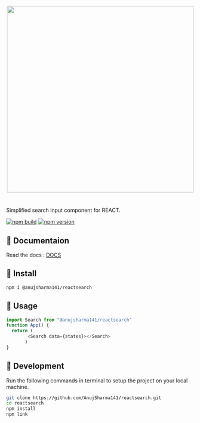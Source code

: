 
<p align="center">
    <img width="500" src="https://i.ibb.co/xDFf7Bc/Animation.gif" />
</p>

#

Simplified search input component for REACT.

[![npm build](https://img.shields.io/static/v1?label=build&message=passing&style=flat-square&color=40c744&labelColor=black)](https://www.npmjs.com/package/@anujsharma141/reactsearch)
[![npm version](https://img.shields.io/static/v1?label=version&message=1.0.14&style=flat-square&color=3c5cc7&labelColor=black)](https://www.npmjs.com/package/@anujsharma141/reactsearch)


## :bookmark_tabs: Documentaion
Read the docs : [DOCS](https://reactsearchbar.netlify.app/)


## :rocket: Install

```bash
npm i @anujsharma141/reactsearch
```


## :pushpin: Usage

```js
import Search from "@anujsharma141/reactsearch"
function App() {
  return (
        <Search data={states}></Search>
       )
}
```


## :wrench: Development
Run the following commands in terminal to setup the project on your local machine.

```bash 
git clone https://github.com/AnujSharma141/reactsearch.git
cd reactsearch
npm install
npm link
```
